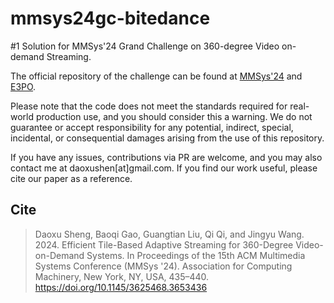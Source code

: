 # mmsys24gc-bitedance
#1 Solution for MMSys'24 Grand Challenge on 360-degree Video on-demand Streaming. 

The official repository of the challenge can be found at [MMSys'24](https://2024.acmmmsys.org/gc/360-vod/) and [E3PO](https://github.com/bytedance/E3PO). 

Please note that the code does not meet the standards required for real-world production use, and you should consider this a warning. We do not guarantee or accept responsibility for any potential, indirect, special, incidental, or consequential damages arising from the use of this repository.

If you have any issues, contributions via PR are welcome, and you may also contact me at daoxushen[at]gmail.com. If you find our work useful, please cite our paper as a reference.

## Cite

> Daoxu Sheng, Baoqi Gao, Guangtian Liu, Qi Qi, and Jingyu Wang. 2024. Efficient Tile-Based Adaptive Streaming for 360-Degree Video-on-Demand Systems. In Proceedings of the 15th ACM Multimedia Systems Conference (MMSys '24). Association for Computing Machinery, New York, NY, USA, 435–440. https://doi.org/10.1145/3625468.3653436
